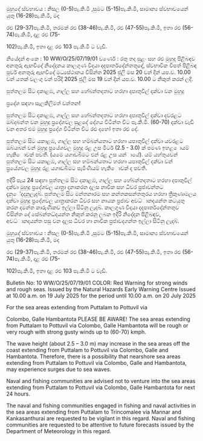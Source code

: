 මුහුදේ ස්වභාවය : නිසල (0-5)පැ.කි.මී ,සුමට (5-15)පැ.කි.මී, සාමාන්‍ය ස්වභාවයෙන් යුතු (16-28)පැ.කි.මී, මද

රළු (29-37)පැ.කි.මී, තරමක් රළු (38-46)පැ.කි.මී, රළු (47-55)පැ.කි.මී, ඉතා රළු (56-74)පැ.කි.මී, දළ රළු (75-

102)පැ.කි.මී, ඉතා දළ රළු 103 පැ.කි.මී ට වැඩි.

නියේදන්‍ අංකෙ : 10 WW/O/25/07/19/01 වර්ණෙ : රතු තද සුළං සහ රළු මුහුද පිළිබඳව අනතුරු ඇඟවීදේ නිදේදනය කාලගුණ විදයා දදපාර්තදේන්තතුදේ, ස්වභාවික විපත් පිළිබඳ පූර්ව අනතුරු ඇඟවීදේ මධ්‍යස්ථානය විසින්ත 2025 ජුලි මස 20 වන්‍ දින්‍ යප.ව. 10.00 වන්‍ යතක් වලංගු වන්‍ පරිදි 2025 ජුලි මස 19 වන්‍ දින්‍ යප.ව. 10.00 ට නිකුත් කරන්‍ ලදි.

පුත්තලම සිට දකාළඹ, ගාල්ල සහ හේබන්තදතාට හරහා දපාතුවිල් දක්වා වන මුහුදු

ප්‍රදේශ සඳහා සැලකිලිමත් වන්තන!

පුත්තලම සිට දකාළඹ, ගාල්ල සහ හේබන්තදතාට හරහා දපාතුවිල් දක්වා දවරළට ඔබ්දබන්ත වන මුහුදු ප්‍රදේශවල සුළදේ දේගය විටින්ත විට පැ.කි.මී. (60-70) දක්වා වැඩි වන අතර එම මුහුදු ප්‍රදේශ විටින්ත විට රළු දහෝ ඉතා රළු දේ.

පුත්තලම සිට යකාළඹ, ගාල්ල සහ හම්බන්යතාට හරහා යපාතුවිල් දක්වා යවරළට ඔබ්යබන් වන්‍ මුහුදු ප්‍රයේශවල මුහුදු රළ උස මීටර් (2.5 - 3.0) ක් පමණ ඉහළ ොයම් හැකිොවක් පවතී. (යමෙ යගාඩබිමට එන්‍ රළ උස යන්‍ායේ). යම් යහ්තුයවන් පුත්තලම සිට යකාළඹ, ගාල්ල සහ හම්බන්යතාට හරහා යපාතුවිල් දක්වා වන්‍ ප්‍රයේශවල මුහුදු රළ යගාඩබිමට පැමිණීයම් හැකිොවක් ද පවතී.

ඉදිරි පැය 24 සඳහා පුත්තලම සිට දකාළඹ, ගාල්ල සහ හේබන්තදතාට හරහා දපාතුවිල් දක්වා මුහුදු ප්‍රදේශවල යාත්‍රා දනාකරන දලස නාවික සහ ධීවර ප්‍රජාවන්තට දැනුේදදනුලැදබ්. පුත්තලම සිට මන්තනාරම සහ කන්තකසන්තතුරය හරහා ත්‍රිකුණාමලය දක්වා මුහුදු ප්‍රදේශවල යාත්‍රාකරන ධීවර සහ නායක ප්‍රජාව අවධ්‍ානදයන්ත කටයුතු කරන දමන්ත කාරුණිකව ඉල්ලා සිටිනු ලැදබ්. කාලගුණ විදයා දදපාර්තදේන්තතුව විසින්ත දේ සේබන්තධ්‍දයන්ත නිකුත් කරනු ලබන ඉදිරි නිදේදන පිළිබඳව, අවධ්‍ානදයන්ත පසු වන දලස ධීවර හා නාවික ප්‍රජාවදගන්ත ඉල්ලා සිටිනු ලැදබ්.

මුහුදේ ස්වභාවය : නිසල (0-5)පැ.කි.මී ,සුමට (5-15)පැ.කි.මී, සාමාන්‍ය ස්වභාවයෙන් යුතු (16-28)පැ.කි.මී, මද

රළු (29-37)පැ.කි.මී, තරමක් රළු (38-46)පැ.කි.මී, රළු (47-55)පැ.කි.මී, ඉතා රළු (56-74)පැ.කි.මී, දළ රළු (75-

102)පැ.කි.මී, ඉතා දළ රළු 103 පැ.කි.මී ට වැඩි.

Bulletin No: 10 WW/O/25/07/19/01 COLOR: Red Warning for strong winds and rough seas. Issued by the Natural Hazards Early Warning Centre Issued at 10.00 a.m. on 19 July 2025 for the period until 10.00 a.m. on 20 July 2025

For the sea areas extending from Puttalam to Pottuvil via

Colombo, Galle Hambantota PLEASE BE AWARE! The sea areas extending from Puttalam to Pottuvil via Colombo, Galle Hambantota will be rough or very rough with strong gusty winds up to (60-70) kmph.

The wave height (about 2.5 – 3.0 m) may increase in the sea areas off the coast extending from Puttalam to Pottuvil via Colombo, Galle and Hambantota. Therefore, there is a possibility that nearshore sea areas extending from Puttalam to Pottuvil via Colombo, Galle and Hambantota, may experience surges due to sea waves.

Naval and fishing communities are advised not to venture into the sea areas extending from Puttalam to Pottuvil via Colombo, Galle Hambantota for next 24 hours.

The naval and fishing communities engaged in fishing and naval activities in the sea areas extending from Puttalam to Trincomalee via Mannar and Kankasanthurai are requested to be vigilant in this regard. Naval and fishing communities are requested to be attentive to future forecasts issued by the Department of Meteorology in this regard.